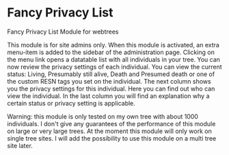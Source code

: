 Fancy Privacy List
==================

Fancy Privacy List Module for webtrees

This module is for site admins only. When this module is activated, an extra menu-item is added to the sidebar of the administration page.
Clicking on the menu link opens a datatable list with all individuals in your tree. You can now review the privacy settings of each individual.
You can view the current status: Living, Presumably still alive, Death and Presumed death or one of the custom RESN tags you set on the individual.
The next column shows you the privacy settings for this individual. Here you can find out who can view the individual.
In the last column you will find an explanation why a certain status or privacy setting is applicable.

Warning: this module is only tested on my own tree with about 1000 individuals. I don't give any guarantees of the performance of this module on large or very large trees.
At the moment this module will only work on single tree sites. I will add the possibility to use this module on a multi tree site later.
